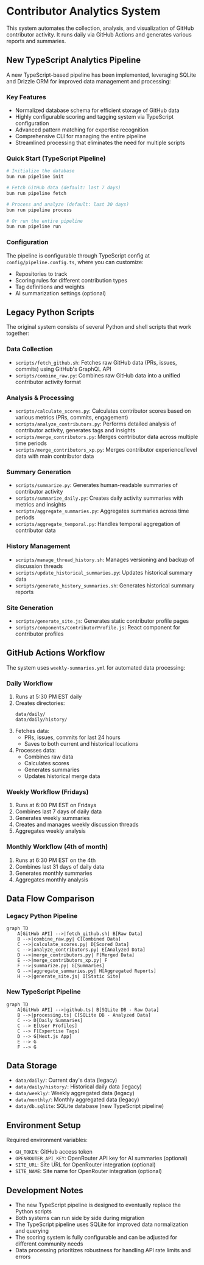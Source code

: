 # Contributor Analytics System

This system automates the collection, analysis, and visualization of GitHub contributor activity. It runs daily via GitHub Actions and generates various reports and summaries.

## New TypeScript Analytics Pipeline

A new TypeScript-based pipeline has been implemented, leveraging SQLite and Drizzle ORM for improved data management and processing:

### Key Features

- Normalized database schema for efficient storage of GitHub data
- Highly configurable scoring and tagging system via TypeScript configuration
- Advanced pattern matching for expertise recognition
- Comprehensive CLI for managing the entire pipeline
- Streamlined processing that eliminates the need for multiple scripts

### Quick Start (TypeScript Pipeline)

```bash
# Initialize the database
bun run pipeline init

# Fetch GitHub data (default: last 7 days)
bun run pipeline fetch

# Process and analyze (default: last 30 days)
bun run pipeline process

# Or run the entire pipeline
bun run pipeline run
```

### Configuration

The pipeline is configurable through TypeScript config at `config/pipeline.config.ts`, where you can customize:

- Repositories to track
- Scoring rules for different contribution types
- Tag definitions and weights
- AI summarization settings (optional)

## Legacy Python Scripts

The original system consists of several Python and shell scripts that work together:

### Data Collection

- `scripts/fetch_github.sh`: Fetches raw GitHub data (PRs, issues, commits) using GitHub's GraphQL API
- `scripts/combine_raw.py`: Combines raw GitHub data into a unified contributor activity format

### Analysis & Processing

- `scripts/calculate_scores.py`: Calculates contributor scores based on various metrics (PRs, commits, engagement)
- `scripts/analyze_contributors.py`: Performs detailed analysis of contributor activity, generates tags and insights
- `scripts/merge_contributors.py`: Merges contributor data across multiple time periods
- `scripts/merge_contributors_xp.py`: Merges contributor experience/level data with main contributor data

### Summary Generation

- `scripts/summarize.py`: Generates human-readable summaries of contributor activity
- `scripts/summarize_daily.py`: Creates daily activity summaries with metrics and insights
- `scripts/aggregate_summaries.py`: Aggregates summaries across time periods
- `scripts/aggregate_temporal.py`: Handles temporal aggregation of contributor data

### History Management

- `scripts/manage_thread_history.sh`: Manages versioning and backup of discussion threads
- `scripts/update_historical_summaries.py`: Updates historical summary data
- `scripts/generate_history_summaries.sh`: Generates historical summary reports

### Site Generation

- `scripts/generate_site.js`: Generates static contributor profile pages
- `scripts/components/ContributorProfile.js`: React component for contributor profiles

## GitHub Actions Workflow

The system uses `weekly-summaries.yml` for automated data processing:

### Daily Workflow

1. Runs at 5:30 PM EST daily
2. Creates directories:
   ```
   data/daily/
   data/daily/history/
   ```
3. Fetches data:
   - PRs, issues, commits for last 24 hours
   - Saves to both current and historical locations
4. Processes data:
   - Combines raw data
   - Calculates scores
   - Generates summaries
   - Updates historical merge data

### Weekly Workflow (Fridays)

1. Runs at 6:00 PM EST on Fridays
2. Combines last 7 days of daily data
3. Generates weekly summaries
4. Creates and manages weekly discussion threads
5. Aggregates weekly analysis

### Monthly Workflow (4th of month)

1. Runs at 6:30 PM EST on the 4th
2. Combines last 31 days of daily data
3. Generates monthly summaries
4. Aggregates monthly analysis

## Data Flow Comparison

### Legacy Python Pipeline

```mermaid
graph TD
    A[GitHub API] -->|fetch_github.sh| B[Raw Data]
    B -->|combine_raw.py| C[Combined Data]
    C -->|calculate_scores.py| D[Scored Data]
    C -->|analyze_contributors.py| E[Analyzed Data]
    D -->|merge_contributors.py| F[Merged Data]
    E -->|merge_contributors_xp.py| F
    F -->|summarize.py| G[Summaries]
    G -->|aggregate_summaries.py| H[Aggregated Reports]
    H -->|generate_site.js| I[Static Site]
```

### New TypeScript Pipeline

```mermaid
graph TD
    A[GitHub API] -->|github.ts| B[SQLite DB - Raw Data]
    B -->|processing.ts| C[SQLite DB - Analyzed Data]
    C --> D[Daily Summaries]
    C --> E[User Profiles]
    C --> F[Expertise Tags]
    D --> G[Next.js App]
    E --> G
    F --> G
```

## Data Storage

- `data/daily/`: Current day's data (legacy)
- `data/daily/history/`: Historical daily data (legacy)
- `data/weekly/`: Weekly aggregated data (legacy)
- `data/monthly/`: Monthly aggregated data (legacy)
- `data/db.sqlite`: SQLite database (new TypeScript pipeline)

## Environment Setup

Required environment variables:

- `GH_TOKEN`: GitHub access token
- `OPENROUTER_API_KEY`: OpenRouter API key for AI summaries (optional)
- `SITE_URL`: Site URL for OpenRouter integration (optional)
- `SITE_NAME`: Site name for OpenRouter integration (optional)

## Development Notes

- The new TypeScript pipeline is designed to eventually replace the Python scripts
- Both systems can run side by side during migration
- The TypeScript pipeline uses SQLite for improved data normalization and querying
- The scoring system is fully configurable and can be adjusted for different community needs
- Data processing prioritizes robustness for handling API rate limits and errors
